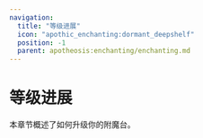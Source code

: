 ```yaml
---
navigation:
  title: "等级进展"
  icon: "apothic_enchanting:dormant_deepshelf"
  position: -1
  parent: apotheosis:enchanting/enchanting.md
---
```


# 等级进展

本章节概述了如何升级你的附魔台。

<SubPages />